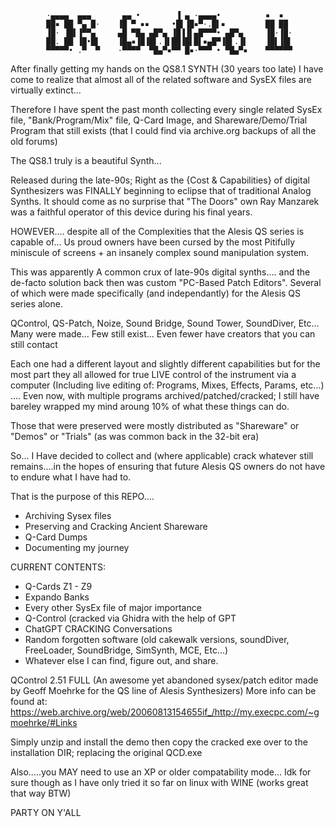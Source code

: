             ·▄▄▄▄  ▄▄▄       ▄▄ •        ▐ ▄ ·▄▄▄▄•          ▪  ▪
            ██▪ ██ ▀▄ █·    ▐█ ▀ ▪▪     •█▌▐█▪▀·.█▌▪         ██ ██
            ▐█· ▐█▌▐▀▀▄     ▄█ ▀█▄ ▄█▀▄ ▐█▐▐▌▄█▀▀▀• ▄█▀▄     ▐█·▐█·
            ██. ██ ▐█•█▌    ▐█▄▪▐█▐█▌.▐▌██▐█▌█▌▪▄█▀▐█▌.▐▌    ▐█▌▐█▌
            ▀▀▀▀▀• .▀  ▀    ·▀▀▀▀  ▀█▄▀▪▀▀ █▪·▀▀▀ • ▀█▄▀▪    ▀▀▀▀▀▀



After finally getting my hands on the QS8.1 SYNTH (30 years too late) I have come to realize that almost all of
the related software and SysEX files are virtually extinct... 

Therefore I have spent the past month collecting every single related SysEx file, "Bank/Program/Mix" file, Q-Card Image, and
Shareware/Demo/Trial Program that still exists (that I could find via archive.org backups of all the old forums) 




The QS8.1 truly is a beautiful Synth...
 
Released during the late-90s;
Right as the {Cost & Capabilities} of digital Synthesizers was FINALLY beginning to eclipse that of traditional Analog Synths.
It should come as no surprise that "The Doors" own Ray Manzarek was a faithful operator of this device during his final years.

HOWEVER.... despite all of the Complexities that the Alesis QS series is capable of... Us proud owners have been cursed by the most
Pitifully miniscule of screens + an insanely complex sound manipulation system.

This was apparently A common crux of late-90s digital synths.... and the de-facto solution back then was custom "PC-Based Patch Editors".
Several of which were made specifically (and independantly) for the Alesis QS series alone.

QControl, QS-Patch, Noize, Sound Bridge, Sound Tower, SoundDiver, Etc...
Many were made... Few still exist... Even fewer have creators that you can still contact

Each one had a different layout and slightly different capabilities but for the most part they all allowed for true LIVE control of the 
instrument via a computer (Including live editing of: Programs, Mixes, Effects, Params, etc...)
.... Even now, with multiple programs archived/patched/cracked; I still have bareley wrapped my mind aroung
10% of what these things can do.

 
Those that were preserved were mostly distributed as "Shareware" or "Demos" or "Trials" (as was common back in the 32-bit era)


So... I Have decided to collect and (where applicable) crack whatever still remains....in the hopes of ensuring that future 
Alesis QS owners do not have to endure what I have had to. 


That is the purpose of this REPO.... 


  -   Archiving Sysex files 
  -   Preserving and Cracking Ancient Shareware
  -   Q-Card Dumps
  -   Documenting my journey




CURRENT CONTENTS:
 - Q-Cards Z1 - Z9
 - Expando Banks
 - Every other SysEx file of major importance
 - Q-Control (cracked via Ghidra with the help of GPT
 - ChatGPT CRACKING Conversations
 - Random forgotten software (old cakewalk versions, soundDiver, FreeLoader, SoundBridge, SimSynth, MCE, Etc...)
 - Whatever else I can find, figure out, and share.



QControl 2.51 FULL
(An awesome yet abandoned sysex/patch editor made by Geoff Moehrke for the QS line of Alesis Synthesizers)
More info can be found at: https://web.archive.org/web/20060813154655if_/http://my.execpc.com/~gmoehrke/#Links


Simply unzip and install the demo
then copy the cracked exe over to the installation DIR; replacing the original QCD.exe

Also.....you MAY need to use an XP or older compatability mode...
Idk for sure though as I have only tried it so far on linux with WINE (works great that way BTW)


PARTY ON Y'ALL
